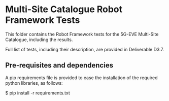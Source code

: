 # Multi-Site Catalogue Robot Framework Tests

This folder contains the Robot Framework tests for the 5G-EVE Multi-Site Catalogue, including the results.

Full list of tests, including their description, are provided in Deliverable D3.7.

## Pre-requisites and dependencies

A pip requirements file is provided to ease the installation of the required python libraries, as follows:

$ pip install -r requirements.txt
